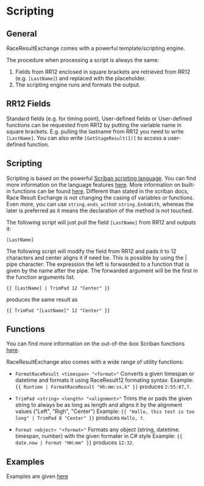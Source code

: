 # Scripting

## General

RaceResultExchange comes with a powerful template/scripting engine. 

The procedure when processing a script is always the same:

1. Fields from RR12 enclosed in square brackets are retrieved from RR12 (e.g. `[LastName]`) and replaced with the placeholder. 
2. The scripting engine runs and formats the output. 

## RR12 Fields

Standard fields (e.g. for timing point), User-defined fields or User-defined functions can be requested from RR12 by putting the variable name in square brackets. E.g. pulling the lastname from RR12 you need to write `[LastName]`. You can also write `[GetStageResult(1)]` to access a user-defined function.

## Scripting

Scripting is based on the powerful [Scriban scripting language](https://github.com/scriban/scriban). You can find more information on the language features [here](https://github.com/scriban/scriban/blob/master/doc/language.md). More information on built-in functions can be found [here](https://github.com/scriban/scriban/blob/master/doc/builtins.md). Different than stated in the scriban docs, Race Result Exchange is not changing the casing of variables or functions. Even more, you can use `string.ends_with`or `string.EndsWith`, whereas the later is preferred as it means the declaration of the method is not touched. 

The following script will just pull the field `[LastName]` from RR12 and outputs it:

    [LastName]

The following script will modify the field from RR12 and pads it to 12 characters and center aligns it if need be. This is possible by using the | pipe character: The expression the left is forwasrded to a function that is given by the name after the pipe. The forwarded argument will be the first in the function arguments list.

    {{ [LastName] | TrimPad 12 "Center" }}

produces the same result as 

    {{ TrimPad "[LastName]" 12 "Center" }}

## Functions

You can find more information on the out-of-the-box Scriban functions [here](https://github.com/scriban/scriban/blob/master/doc/builtins.md).

RaceResultExchange also comes with a wide range of utility functions:

* `FormatRaceResult <timespan> "<format>"`
Converts a given timespan or datetime and formats it using RaceResult12 formating syntax. 
Example: `{{ Runtime | FormatRaceResult "Hh:mm:ss,k" }}` produces `2:55:87,7`.

* `TrimPad <string> <length> "<alignment>"`
Trims the or pads the given string to always be as long as length and aligns it by the alignment values ("Left", "Righ", "Center")
Example: `{{ "Hallo, this text is too long" | TrimPad 8 "Center" }}` produces `Hallo, t`.

* `Format <object> "<format>"`
Formats any object (string, datetime. timespan, number) with the given formater in C# style
Example: `{{ date.now | Format "HH:mm" }}` produces `12:32`.

## Examples
Examples are given [here](.examples.md) 
